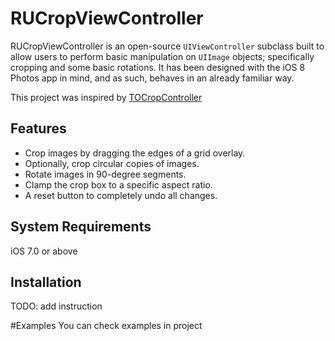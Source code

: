 # RUCropViewController

RUCropViewController is an open-source `UIViewController` subclass built to allow users to perform basic manipulation on `UIImage` objects; specifically cropping and some basic rotations. It has been designed with the iOS 8 Photos app in mind, and as such, behaves in an already familiar way.

This project was inspired by [TOCropController](https://github.com/TimOliver/TOCropViewController)

## Features
* Crop images by dragging the edges of a grid overlay.
* Optionally, crop circular copies of images.
* Rotate images in 90-degree segments.
* Clamp the crop box to a specific aspect ratio.
* A reset button to completely undo all changes.

## System Requirements
iOS 7.0 or above

## Installation

TODO: add instruction

#Examples
You can check examples in project
